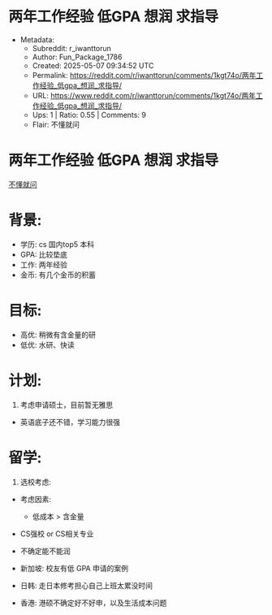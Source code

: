 # 两年工作经验 低GPA 想润 求指导

- Metadata:
  - Subreddit: r_iwanttorun
  - Author: Fun_Package_1786
  - Created: 2025-05-07 09:34:52 UTC
  - Permalink: https://reddit.com/r/iwanttorun/comments/1kgt74o/两年工作经验_低gpa_想润_求指导/
  - URL: https://www.reddit.com/r/iwanttorun/comments/1kgt74o/两年工作经验_低gpa_想润_求指导/
  - Ups: 1 | Ratio: 0.55 | Comments: 9
  - Flair: 不懂就问


# 两年工作经验 低GPA 想润 求指导

[不懂就问](https://www.reddit.com/r/iwanttorun/?f=flair_name%3A%22%E4%B8%8D%E6%87%82%E5%B0%B1%E9%97%AE%22)

# 背景:

- 学历: cs 国内top5 本科
- GPA: 比较垫底
- 工作: 两年经验
- 金币: 有几个金币的积蓄

# 目标:

- 高优: 稍微有含金量的研
- 低优: 水研、快读

# 计划:

1.  考虑申请硕士，目前暂无雅思

- 英语底子还不错，学习能力很强

# 留学:

1.  选校考虑:

- 考虑因素:

  - 低成本 \> 含金量

- CS强校 or CS相关专业

- 不确定能不能润

- 新加坡: 校友有低 GPA 申请的案例

- 日韩: 走日本修考担心自己上班太累没时间

- 香港: 港硕不确定好不好申，以及生活成本问题

